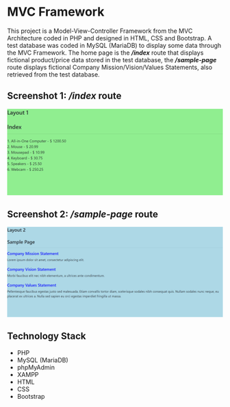 # MVC Framework

This project is a Model-View-Controller Framework from the MVC Architecture coded in PHP and designed in HTML, CSS and Bootstrap. A test database was coded in MySQL (MariaDB) to display some data through the MVC Framework. The home page is the ***/index*** route that
displays fictional product/price data stored in the test database, 
the ***/sample-page*** route displays fictional Company Mission/Vision/Values Statements, also retrieved from the test database. 

## Screenshot 1: ***/index***  route

![Screenshot](Screenshot_1.png)

## Screenshot 2: ***/sample-page*** route 

![Screenshot](Screenshot_2.png)


## Technology Stack

+ PHP
+ MySQL (MariaDB)
+ phpMyAdmin
+ XAMPP 
+ HTML
+ CSS
+ Bootstrap
